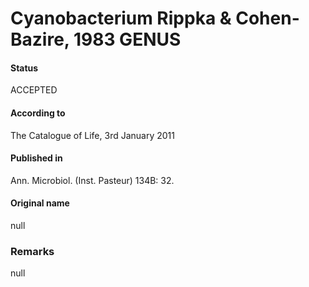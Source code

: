 Cyanobacterium Rippka & Cohen-Bazire, 1983 GENUS
=======

#### Status
ACCEPTED

#### According to
The Catalogue of Life, 3rd January 2011

#### Published in
Ann. Microbiol. (Inst. Pasteur) 134B: 32.

#### Original name
null

### Remarks
null